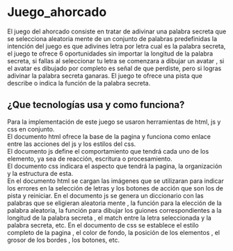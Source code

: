 # Juego_ahorcado	
El juego del ahorcado consiste en tratar de adivinar una palabra secreta que se selecciona aleatoria mente de un conjunto de palabras predefinidas 
la intención del juego es que adivines letra por letra cual es la palabra secreta, el juego te ofrece 6 oportunidades sin importar la longitud de la palabra secreta, si fallas al seleccionar tu letra se comenzara a dibujar un avatar , si el avatar es dibujado por completo es señal de que perdiste, pero si logras adivinar la palabra secreta ganaras.
El juego te ofrece una pista que describe o indica la función de la palabra secreta.
## ¿Que tecnologías usa y como funciona?
Para la implementación de este juego se usaron herramientas de html, js y css en conjunto.  
El documento html ofrece la base de la pagina y funciona como enlace entre las acciones del js y los estilos del css.  
El documento js define el comportamiento que tendrá cada uno de los elemento, ya sea de reacción, escritura o procesamiento.  
El documento css indicara el aspecto que tendrá la pagina, la organización y la estructura de esta.  
En el documento html se cargan las imágenes que se utilizaran para indicar los errores en la selección de letras y los botones de acción que son los de pista y reiniciar.
En el documento js se genera un diccionario con las palabras que se eligieran aleatoria mente , la función para la elección de la palabra aleatoria, la función para dibujar los guiones correspondientes a la longitud de la palabra secreta , el match entre la letra seleccionada y la palabra secreta, etc.
En el documento de css se establece el estilo completo de la pagina , el color de fondo, la posición de los elementos , el grosor de los bordes , los botones, etc.
